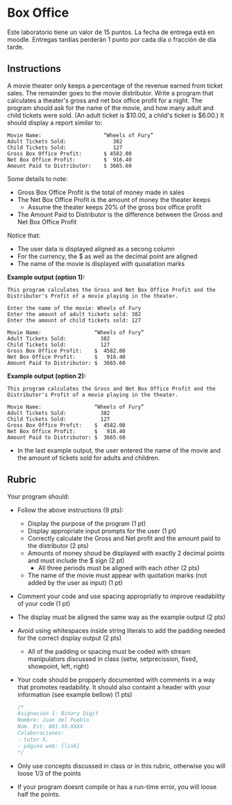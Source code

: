 # Box Office  

Este laboratorio tiene un valor de 15 puntos. La fecha de entrega está en moodle. Entregas tardías perderán 1 punto por cada día o fracción de día tarde. 

## Instructions  

A movie theater only keeps a percentage of the revenue earned from ticket sales. The remainder goes to the movie distributor. Write a program that calculates a theater's gross and net box office profit for a night. The program should ask for the name of the movie, and how many adult and child tickets were sold. (An adult ticket is \$10.00, a child's ticket is $6.00.) It should display a report similar to:  

```
Movie Name:                    “Wheels of Fury”             
Adult Tickets Sold:               382  
Child Tickets Sold:               127  
Gross Box Office Profit:       $ 4582.00  
Net Box Office Profit:         $  916.40  
Amount Paid to Distributor:    $ 3665.60
```

Some details to note:  

- Gross Box Office Profit is the total of money made in sales  
- The Net Box Office Profit is the amount of money the theater keeps  
  - Assume the theater keeps 20% of the gross box office profit
- The Amount Paid to Distributor is the difference between the Gross and Net  Box Office Profit  

Notice that:  

- The user data is displayed aligned as a secong column  
- For the currency, the $ as well as the decimal point are aligned
- The name of the movie is displayed _with_ quoatation marks  



**Example output (option 1):**  

```
This program calculates the Gross and Net Box Office Profit and the Distributer's Profit of a movie playing in the theater.

Enter the name of the movie: Wheels of Fury  
Enter the amount of adult tickets sold: 382  
Enter the amount of child tickets sold: 127  
 
Movie Name:                 “Wheels of Fury”  
Adult Tickets Sold:           382  
Child Tickets Sold:           127  
Gross Box Office Profit:    $  4582.00  
Net Box Office Profit:      $   916.40  
Amount Paid to Distributor: $  3665.60  
```

**Example output (option 2):**  

```
This program calculates the Gross and Net Box Office Profit and the Distributer's Profit of a movie playing in the theater.
 
Movie Name:                 “Wheels of Fury”  
Adult Tickets Sold:           382  
Child Tickets Sold:           127  
Gross Box Office Profit:    $  4582.00  
Net Box Office Profit:      $   916.40  
Amount Paid to Distributor: $  3665.60  
```

- In the last example output, the user entered the name of the movie and the amount of tickets sold for adults and children. 

## Rubric

Your program should:

- Follow the above instructions (9 pts):

  - Display the purpose of the program (1 pt)
  - Display appropriate input prompts for the user (1 pt)
  - Correctly calculate the Gross and Net profit and the amount paid to the distributor (2 pts)
  - Amounts of money shoud be displayed with exactly 2 decimal points and must include the $ sign (2 pt)
    - All three periods must be aligned with each other (2 pts)
  - The name of the movie must appear with quotation marks (not added by the user as input) (1 pt)

- Comment your code and use spacing appropriatly to improve readability of your code (1 pt)

- The display must be aligned the same way as the example output (2 pts)

- Avoid using whitespaces inside string literals to add the padding needed for the correct display output (2 pts)

  - All of the padding or spacing must be coded with stream manipulators discussed in class (setw, setprecission, fixed, showpoint, left, right)

- Your code should be propperly documented with comments in a way that promotes readability. It should also containt a header with your information (see example bellow) (1 pts)

  ```c++
  /*
  Asignación 1: Binary Digit
  Nombre: Juan del Pueblo
  Núm. Est: 801-XX-XXXX
  Colaboraciones: 
  - tutor X,
  - página web: [link]
  */
  ```

- Only use concepts discussed in class or in this rubric, otherwise you will loose 1/3 of the points

- If your program doesnt compile or has a run-time error, you will loose half the points. 
